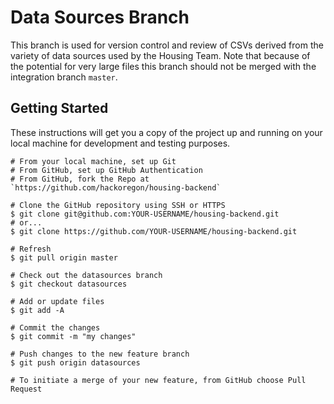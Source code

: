 # Data Sources Branch
This branch is used for version control and review of CSVs derived from the variety of data sources used by the Housing Team. Note that because of the potential for very large files this branch should not be merged with the integration branch `master`.

## Getting Started

These instructions will get you a copy of the project up and running on your local machine for development and testing purposes.
```
# From your local machine, set up Git
# From GitHub, set up GitHub Authentication
# From GitHub, fork the Repo at `https://github.com/hackoregon/housing-backend`

# Clone the GitHub repository using SSH or HTTPS
$ git clone git@github.com:YOUR-USERNAME/housing-backend.git
# or...
$ git clone https://github.com/YOUR-USERNAME/housing-backend.git

# Refresh
$ git pull origin master

# Check out the datasources branch
$ git checkout datasources

# Add or update files
$ git add -A

# Commit the changes
$ git commit -m "my changes"

# Push changes to the new feature branch
$ git push origin datasources

# To initiate a merge of your new feature, from GitHub choose Pull Request

```
